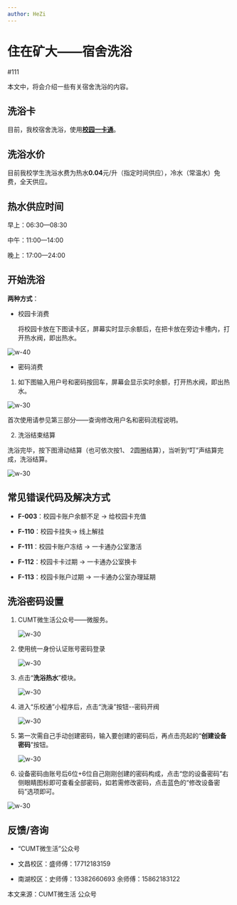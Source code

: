 ```yaml
---
author: HeZi
---
```


# 住在矿大——宿舍洗浴

#111

本文中，将会介绍一些有关宿舍洗浴的内容。

## 洗浴卡

目前，我校宿舍洗浴，使用[**校园一卡通**](/Life/Finance/CampusCard)。

## 洗浴水价

目前我校学生洗浴水费为热水**0.04**元/升（指定时间供应），冷水（常温水）免费，全天供应。

## 热水供应时间

早上：06:30—08:30

中午：11:00—14:00

晚上：17:00—24:00

## 开始洗浴

**两种方式**：

- 校园卡消费

  将校园卡放在下图读卡区，屏幕实时显示余额后，在把卡放在旁边卡槽内，打开热水阀，即出热水。

![w-40](https://s2.loli.net/2024/08/30/EngyjrGzSa8U5fF.webp)

- 密码消费

1. 如下图输入用户号和密码按回车，屏幕会显示实时余额，打开热水阀，即出热水。

![w-30](https://s2.loli.net/2024/08/30/EYPwbAXHDQWIr74.webp)

首次使用请参见第三部分——查询修改用户名和密码流程说明。

2. 洗浴结束结算

洗浴完毕，按下图滑动结算（也可依次按1、 2圆圈结算），当听到“叮”声结算完成，洗浴结算。

![w-30](https://s2.loli.net/2024/08/30/32IP9AxO5MvueE4.webp)

## 常见错误代码及解决方式

- **F-003**：校园卡账户余额不足 → 给校园卡充值

- **F-110**：校园卡挂失→ 线上解挂

- **F-111**：校园卡账户冻结 → 一卡通办公室激活

- **F-112**：校园卡卡过期 → 一卡通办公室换卡

- **F-113**：校园卡账户过期 → 一卡通办公室办理延期

## 洗浴密码设置

1. CUMT微生活公众号——微服务。

   ![w-30](https://s2.loli.net/2024/08/30/yQZtaSkuJNwLrz5.webp)

2. 使用统一身份认证账号密码登录

   ![w-30](https://s2.loli.net/2024/08/30/ra8gFtmPWYyvAZK.webp)

3. 点击“**洗浴热水**”模块。

   ![w-30](https://s2.loli.net/2024/08/30/RJalCMATn9dpciu.webp)

4. 进入“乐校通”小程序后，点击“洗澡”按钮--密码开阀

   ![w-30](https://s2.loli.net/2024/08/30/Ujqy6fwzoKQtGV2.webp)

5. 第一次需自己手动创建密码，输入要创建的密码后，再点击亮起的“**创建设备密码**”按钮。

   ![w-30](https://s2.loli.net/2024/08/30/xsMezZQEF1G8W4R.webp)

6. 设备密码由账号后6位+6位自己刚刚创建的密码构成，点击“您的设备密码”右侧眼睛图标即可查看全部密码，如若需修改密码，点击蓝色的“修改设备密码”选项即可。

![w-30](https://s2.loli.net/2024/08/30/ybGaTIJz2RO8X6L.webp)



## 反馈/咨询


- “CUMT微生活”公众号

- 文昌校区：盛师傅：17712183159

 - 南湖校区：史师傅：13382660693 余师傅：15862183122



本文来源：CUMT微生活 公众号